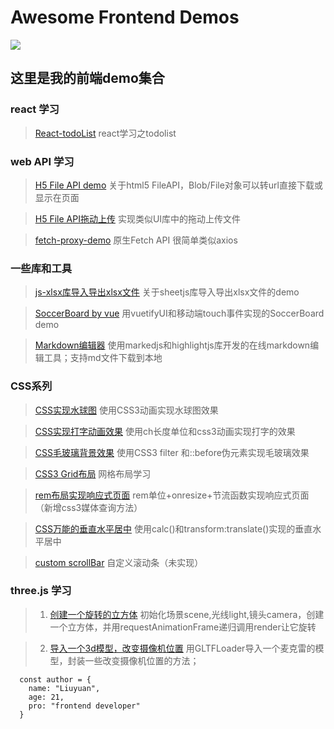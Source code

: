 # Awesome Frontend Demos
<img src="https://w.wallhaven.cc/full/yj/wallhaven-yjdl2k.png">

## 这里是我的前端demo集合
### react 学习
>[React-todoList](https://liuyuan0071.github.io/Awesome-Frontend-Demos/notePadDemo_byReact/1110_notepad.html) react学习之todolist

### web API 学习

>[H5 File API demo](https://liuyuan0071.github.io/Awesome-Frontend-Demos/fileAPI/fileAPI.html) 关于html5 FileAPI，Blob/File对象可以转url直接下载或显示在页面

>[H5 File API拖动上传](https://liuyuan0071.github.io/Awesome-Frontend-Demos/fileAPI/file.html) 实现类似UI库中的拖动上传文件

>[fetch-proxy-demo](https://liuyuan0071.github.io/Awesome-Frontend-Demos/fetch_proxy_demo/1115_fetch.html) 原生Fetch API 很简单类似axios
              
### 一些库和工具

>[js-xlsx库导入导出xlsx文件](https://liuyuan0071.github.io/Awesome-Frontend-Demos/xlsx.html) 关于sheetjs库导入导出xlsx文件的demo

>[SoccerBoard by vue](https://liuyuan0071.github.io/Awesome-Frontend-Demos/soccerboard_html/index.html) 用vuetifyUI和移动端touch事件实现的SoccerBoard demo   

>[Markdown编辑器](https://liuyuan0071.github.io/Awesome-Frontend-Demos/markdownEditor/markdownEditor.html) 使用markedjs和highlightjs库开发的在线markdown编辑工具；支持md文件下载到本地

### CSS系列

>[CSS实现水球图](https://liuyuan0071.github.io/Awesome-Frontend-Demos/liquidBall.html) 使用CSS3动画实现水球图效果

>[CSS实现打字动画效果](https://liuyuan0071.github.io/Awesome-Frontend-Demos/css_typing.html) 使用ch长度单位和css3动画实现打字的效果

>[CSS毛玻璃背景效果](https://liuyuan0071.github.io/Awesome-Frontend-Demos/css0819.html) 使用CSS3 filter 和::before伪元素实现毛玻璃效果

>[CSS3 Grid布局](https://liuyuan0071.github.io/Awesome-Frontend-Demos/grid-layout.html) 网格布局学习

>[rem布局实现响应式页面](https://liuyuan0071.github.io/Awesome-Frontend-Demos/rem-layout.html) rem单位+onresize+节流函数实现响应式页面（新增css3媒体查询方法）

>[CSS万能的垂直水平居中](https://liuyuan0071.github.io/Awesome-Frontend-Demos/center.html) 使用calc()和transform:translate()实现的垂直水平居中

>[custom scrollBar](https://liuyuan0071.github.io/Awesome-Frontend-Demos/CustomScrollbar/CustomScrollbar.html) 自定义滚动条（未实现）

### three.js 学习

>1. [创建一个旋转的立方体](https://liuyuan0071.github.io/Awesome-Frontend-Demos/threejs/threejs0719.html) 初始化场景scene,光线light,镜头camera，创建一个立方体，并用requestAnimationFrame递归调用render让它旋转

>2. [导入一个3d模型，改变摄像机位置](https://liuyuan0071.github.io/Awesome-Frontend-Demos/threejs/threejs071902.html) 用GLTFLoader导入一个麦克雷的模型，封装一些改变摄像机位置的方法；

```
  const author = {
    name: "Liuyuan",
    age: 21,
    pro: "frontend developer"
  }
```
